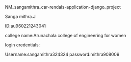  NM_sangamithra_car-rendals-application-django_project

Sanga mithra.J

ID:au960221243041

college name:Arunachala college of engineering for women

login credentials:

Username:sangamithra324324
password:mithra908009
